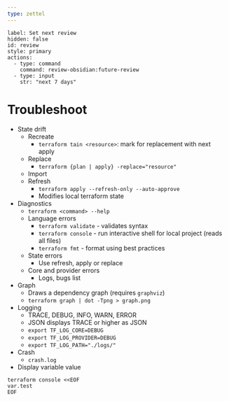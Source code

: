 ```yaml
---
type: zettel
---
```


```meta-bind-button
label: Set next review
hidden: false
id: review
style: primary
actions:
  - type: command
    command: review-obsidian:future-review
  - type: input
    str: "next 7 days"
```

# Troubleshoot

- State drift
	- Recreate
		- `terraform tain <resource>`: mark for replacement with next apply
	- Replace
		- `terraform {plan | apply} -replace="resource"`
	- Import
	- Refresh
		- `terraform apply --refresh-only --auto-approve`
		- Modifies local terraform state
- Diagnostics
	- `terraform <command> --help`
	- Language errors
		- `terraform validate` - validates syntax
		- `terraform console` - run interactive shell for local project (reads all files)
		- `terraform fmt` - format using best practices
	- State errors
		- Use refresh, apply or replace
	- Core and provider errors
		- Logs, bugs list
- Graph
	- Draws a dependency graph (requires `graphviz`)
	- `terraform graph | dot -Tpng > graph.png`
- Logging
	- TRACE, DEBUG, INFO, WARN, ERROR
	- JSON displays TRACE or higher as JSON
	- `export TF_LOG_CORE=DEBUG`
	- `export TF_LOG_PROVIDER=DEBUG`
	- `export TF_LOG_PATH="./logs/"`
- Crash
	- `crash.log`
- Display variable value

```hcl
terraform console <<EOF
var.test
EOF
```